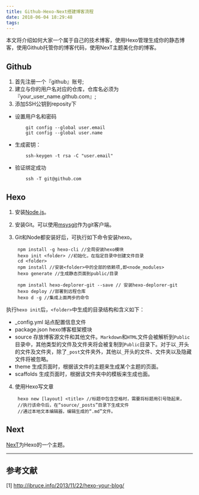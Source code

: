 ```yaml
---
title: Github-Hexo-Next搭建博客流程
date: 2018-06-04 18:29:48
tags:
---
```

本文将介绍如何大家一个属于自己的技术博客，使用Hexo管理生成你的静态博客，使用Github托管你的博客代码，使用NexT主题美化你的博客。

<!-- more -->

## Github ##

1. 首先注册一个『github』账号;
2. 建立与你的用户名对应的仓库，仓库名必须为『your_user_name.github.com』;
3. 添加SSH公钥到reposity下
  + 设置用户名和密码

			git config --global user.email
    		git config --global user.name 

  + 生成密钥：

			ssh-keygen -t rsa -C "user.email"

  + 验证绑定成功

  			ssh -T git@github.com 

## Hexo ##

1. 安装[Node.js](https://nodejs.org/en/ "Nodejs官网")。
2. 安装Git。可以使用[msysgit](http://code.google.com/p/msysgit)作为git客户端。
3. Git和Node都安装好后，可执行如下命令安装hexo。

		npm install -g hexo-cli //全局安装hexo模块
		hexo init <folder> //初始化，在指定目录中创建文件目录
		cd <folder>
		npm install //安装<folder>中的全部的依赖项,即<node_modules>
		hexo generate //生成静态页面到public/目录
		
		npm install hexo-deplorer-git --save // 安装hexo-deplorer-git
		hexo deploy //部署到远程仓库
		hexo d -g //集成上面两步的命令

执行`hexo init`后，`<folder>`中生成的目录结构和含义如下：

+ _config.yml 站点配置信息文件
+ package.json hexo博客框架模块
+ source 存放博客源文件和其他文件。`Markdown`和`HTML`文件会被解析到`Public`目录中，其他类型的文件及文件夹将会被复制到`Public`目录下。对于以`_`开头的文件及文件夹，除了`_post`文件夹外，其他以`_`开头的文件、文件夹以及隐藏文件将被忽略。
+ theme 生成页面时，根据该文件的主题来生成某个主题的页面。
+ scaffolds 生成页面时，根据该文件夹中的模板来生成也面。

4. 使用Hexo写文章

		hexo new [layout] <title> //标题中包含空格时，需要将标题用引号隐起来，
		//执行该命令后，在“source/_posts”目录下生成文件
		//通过本地文本编辑器，编辑生成的“.md”文件。

## Next ##

[NexT](http://theme-next.iissnan.com/)为Hexo的一个主题。

---

## 参考文献 ##
 [1] http://ibruce.info/2013/11/22/hexo-your-blog/